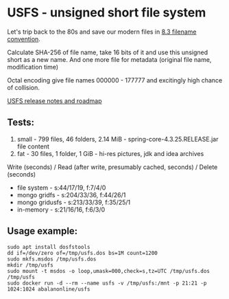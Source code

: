 # USFS - unsigned short file system

Let's trip back to the 80s and save our modern files in [8.3 filename convention](https://en.wikipedia.org/wiki/8.3_filename).

Calculate SHA-256 of file name, take 16 bits of it and use this unsigned short as a new name. And one more file for metadata (original file name, modification time)

Octal encoding give file names 000000 - 177777 and excitingly high chance of collision.

[USFS release notes and roadmap](https://github.com/abalanonline/usfs/releases)

## Tests:
1. small - 799 files, 46 folders, 2.14 MiB - spring-core-4.3.25.RELEASE.jar file content
1. fat - 30 files, 1 folder, 1 GiB - hi-res pictures, jdk and idea archives

Write (seconds) / Read (after write, presumably cached, seconds) / Delete (seconds)

* file system - s:44/17/19, f:7/4/0
* mongo gridfs - s:204/33/36, f:44/26/1
* mongo gridusfs - s:213/33/39, f:35/25/1
* in-memory - s:21/16/16, f:6/3/0

## Usage example:
```console
sudo apt install dosfstools
dd if=/dev/zero of=/tmp/usfs.dos bs=1M count=1200
sudo mkfs.msdos /tmp/usfs.dos
mkdir /tmp/usfs
sudo mount -t msdos -o loop,umask=000,check=s,tz=UTC /tmp/usfs.dos /tmp/usfs
sudo docker run -d --rm --name usfs -v /tmp/usfs:/mnt -p 21:21 -p 1024:1024 abalanonline/usfs
```
